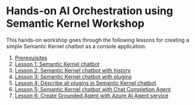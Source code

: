 # Hands-on AI Orchestration using Semantic Kernel Workshop

This hands-on workshop goes through the following lessons for creating a simple Semantic Kernel
chatbot as a console application:

1. [Prerequisites](pre-reqs.md)
1. [Lesson 1: Semantic Kernel chatbot](/labs/lesson1.md)
1. [Lesson 2: Semantic Kernel chatbot with history](/labs/lesson2.md)
1. [Lesson 3: Semantic Kernel chatbot with plugins](/labs/lesson3.md)
1. [Lesson 4: Describe all plugins in Semantic Kernel chatbot](/labs/lesson4.md)
1. [Lesson 5: Semantic Kernel chatbot with Chat Completion Agent](/labs/lesson5.md)
1. [Lesson 6: Create Grounded Agent with Azure AI Agent service](/labs/lesson6.md)
